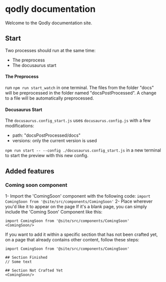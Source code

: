 # qodly documentation

Welcome to the Qodly documentation site.

## Start

Two processes should run at the same time:

* The preprocess
* The docusaurus start

#### The Preprocess

run `npm run start_watch` in one terminal.
The files from the folder "docs" will be preprocessed in the folder named "docsPostProcessed". A change to a file will be automatically preprocessed.

#### Docusaurus Start

The `docusaurus.config_start.js` uses `docusaurus.config.js` with a few modifications:

* path: "docsPostProcessed/docs"
* versions: only the current version is used

`npm run start -- --config ./docusaurus.config_start.js` in a new terminal to start the preview with this new config.

## Added features

### Coming soon component

1- Import the 'ComingSoon' component with the following code:
`import ComingSoon from '@site/src/components/ComingSoon'`
2- Place <ComingSoon/> wherever you'd like it to appear on the page
If it's a blank page, you can simply include the 'Coming Soon' Component like this:
```
import ComingSoon from '@site/src/components/ComingSoon'
<ComingSoon/>
```

If you want to add it within a specific section that has not been crafted yet, on a page that already contains other content, follow these steps: 
```
import ComingSoon from '@site/src/components/ComingSoon'

## Section Finished
// Some text

## Section Not Crafted Yet
<ComingSoon/>
```
